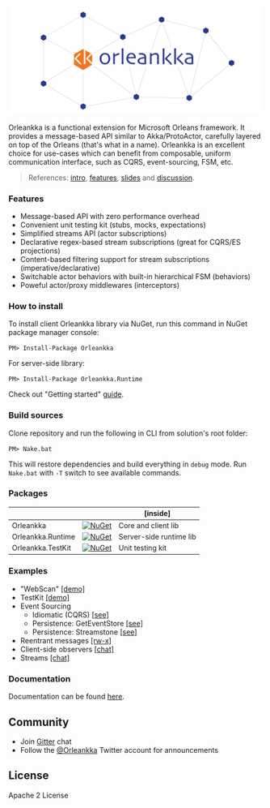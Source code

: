 ![Orleankka Logo](Logo.Wide.jpg)

Orleankka is a functional extension for Microsoft Orleans framework. It provides a message-based API similar to Akka/ProtoActor, carefully layered on top of the Orleans (that's what in a name). Orleankka is an excellent choice for use-cases which can benefit from composable, uniform communication interface, such as CQRS, event-sourcing, FSM, etc.

> References: [intro](https://www.youtube.com/watch?v=07Up88bpl20), [features](https://www.youtube.com/watch?v=FKL-PS8Q9ac), [slides](https://docs.google.com/presentation/d/1brM4SS-uJBRMZs-CdOZoJ0KUgrnPXXwrOXnYgfLL4Nk/edit#slide=id.p4) and [discussion](https://github.com/dotnet/orleans/issues/42).

### Features

+ Message-based API with zero performance overhead
+ Convenient unit testing kit (stubs, mocks, expectations)
+ Simplified streams API (actor subscriptions)
+ Declarative regex-based stream subscriptions (great for CQRS/ES projections)
+ Content-based filtering support for stream subscriptions (imperative/declarative)
+ Switchable actor behaviors with built-in hierarchical FSM (behaviors)
+ Poweful actor/proxy middlewares (interceptors)

### How to install

To install client Orleankka library via NuGet, run this command in NuGet package manager console:

	PM> Install-Package Orleankka

For server-side library:

	PM> Install-Package Orleankka.Runtime

Check out "Getting started" [guide](https://github.com/OrleansContrib/Orleankka/wiki/Getting-Started-CSharp).

### Build sources

Clone repository and run the following in CLI from solution's root folder:

	PM> Nake.bat

This will restore dependencies and build everything in `debug` mode. Run `Nake.bat` with `-T` switch to see available commands.


### Packages

|  |  | [inside]
| ------- |:----:| ---------- |
| Orleankka | [![NuGet](https://img.shields.io/nuget/v/Orleankka.svg?style=flat)](https://www.nuget.org/packages/Orleankka/) | Core and client lib
| Orleankka.Runtime | [![NuGet](https://img.shields.io/nuget/v/Orleankka.Runtime.svg?style=flat)](https://www.nuget.org/packages/Orleankka/) | Server-side runtime lib
| Orleankka.TestKit | [![NuGet](https://img.shields.io/nuget/v/Orleankka.TestKit.svg?style=flat)](https://www.nuget.org/packages/Orleankka.TestKit/) | Unit testing kit

### Examples

+ "WebScan" [[demo]](Source/Demo.App)
+ TestKit [[demo]](Source/Demo.App.Tests)
+ Event Sourcing 
	+ Idiomatic (CQRS) [[see]](Source/Example.EventSourcing.Idiomatic)
	+ Persistence: GetEventStore [[see]](Source/Example.EventSourcing.Persistence.GES)
	+ Persistence: Streamstone [[see]](Source/Example.EventSourcing.Persistence.Streamstone)
+ Reentrant messages [[rw-x]](Source/Example.Reentrant)
+ Client-side observers [[chat]](Source/Example.Observers.Chat.Client)
+ Streams [[chat]](Source/Example.Streams.Chat.Server)

### Documentation

Documentation can be found [here](http://orleanscontrib.github.io/Orleankka/).

## Community

+ Join [Gitter](https://gitter.im/OrleansContrib/Orleankka) chat
+ Follow the [@Orleankka](https://twitter.com/Orleankka) Twitter account for announcements

## License

Apache 2 License
